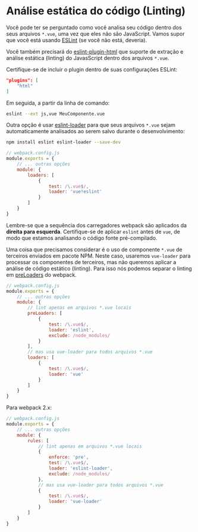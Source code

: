# Análise estática do código \(Linting\)

Você pode ter se perguntado como você analisa seu código dentro dos seus arquivos `*.vue`, uma vez que eles não são JavaScript. Vamos supor que você está usando [ESLint](http://eslint.org/) \(se você não está, deveria\).

Você também precisará do [eslint-plugin-html](https://github.com/BenoitZugmeyer/eslint-plugin-html) que suporte de extração e análise estática \(linting\) do JavasScript dentro dos arquivos `*.vue`.

Certifique-se de incluir o plugin dentro de suas configurações ESLint:

```json
"plugins": [
    "html"
]
```

Em seguida, a partir da linha de comando:

```bash
eslint --ext js,vue MeuComponente.vue
```

Outra opção é usar [eslint-loader](https://github.com/MoOx/eslint-loader) para que seus arquivos `*.vue` sejam automaticamente analisados ao serem salvo durante o desenvolvimento:

```bash
npm install eslint eslint-loader --save-dev
```

```js
// webpack.config.js
module.exports = {
    // ... outras opções
    module: {
        loaders: [
            {
                test: /\.vue$/,
                loader: 'vue!eslint'
            }
        ]
    }
}
```

Lembre-se que a sequência dos carregadores webpack são aplicados da **direita para esquerda**. Certifique-se de aplicar `eslint` antes de `vue`, de modo que estamos analisando o código fonte pré-compilado.

Uma coisa que precisamos considerar é o uso de componente `*.vue` de terceiros enviados em pacote NPM. Neste caso, usaremos `vue-loader` para processar os componentes de terceiros, mas não queremos aplicar a análise de código estático \(linting\). Para isso nós podemos separar o linting em [preLoaders](https://webpack.github.io/docs/loaders.html#loader-order) do webpack.

```js
// webpack.config.js
module.exports = {
    // ... outras opções
    module: {
        // lint apenas em arquivos *.vue locais
        preLoaders: [
            {
                test: /\.vue$/,
                loader: 'eslint',
                exclude: /node_modules/
            }
        ],
        // mas usa vue-loader para todos arquivos *.vue
        loaders: [
            {
                test: /\.vue$/,
                loader: 'vue'
            }
        ]
    }
}
```

Para webpack 2.x:

```js
// webpack.config.js
module.exports = {
    // ... outras opções
    module: {
        rules: [
            // lint apenas em arquivos *.vue locais
            {
                enforce: 'pre',
                test: /\.vue$/,
                loader: 'eslint-loader',
                exclude: /node_modules/
            },
            // mas usa vue-loader para todos arquivos *.vue
            {
                test: /\.vue$/,
                loader: 'vue-loader'
            }
        ]
    }
}
```
